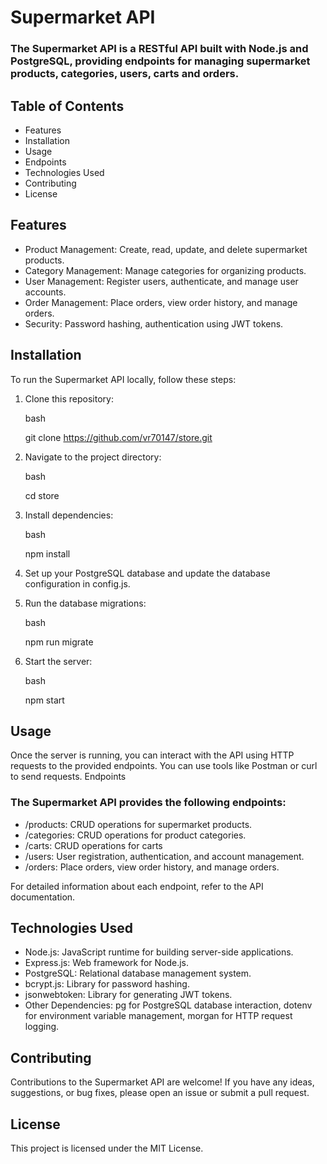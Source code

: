 # Supermarket API

### The Supermarket API is a RESTful API built with Node.js and PostgreSQL, providing endpoints for managing supermarket products, categories, users, carts and orders.

## Table of Contents

- Features
- Installation
- Usage
- Endpoints
- Technologies Used
- Contributing
- License

## Features

- Product Management: Create, read, update, and delete supermarket products.
- Category Management: Manage categories for organizing products.
- User Management: Register users, authenticate, and manage user accounts.
- Order Management: Place orders, view order history, and manage orders.
- Security: Password hashing, authentication using JWT tokens.

## Installation

To run the Supermarket API locally, follow these steps:

1. Clone this repository:

   bash

   git clone https://github.com/vr70147/store.git

2. Navigate to the project directory:

   bash

   cd store

3. Install dependencies:

   bash

   npm install

4. Set up your PostgreSQL database and update the database configuration in config.js.

5. Run the database migrations:

   bash

   npm run migrate

6. Start the server:

   bash

   npm start

## Usage

Once the server is running, you can interact with the API using HTTP requests to the provided endpoints. You can use tools like Postman or curl to send requests.
Endpoints

### The Supermarket API provides the following endpoints:

- /products: CRUD operations for supermarket products.
- /categories: CRUD operations for product categories.
- /carts: CRUD operations for carts
- /users: User registration, authentication, and account management.
- /orders: Place orders, view order history, and manage orders.

For detailed information about each endpoint, refer to the API documentation.

## Technologies Used

- Node.js: JavaScript runtime for building server-side applications.
- Express.js: Web framework for Node.js.
- PostgreSQL: Relational database management system.
- bcrypt.js: Library for password hashing.
- jsonwebtoken: Library for generating JWT tokens.
- Other Dependencies: pg for PostgreSQL database interaction, dotenv for environment variable management, morgan for HTTP request logging.

## Contributing

Contributions to the Supermarket API are welcome! If you have any ideas, suggestions, or bug fixes, please open an issue or submit a pull request.

## License

This project is licensed under the MIT License.
